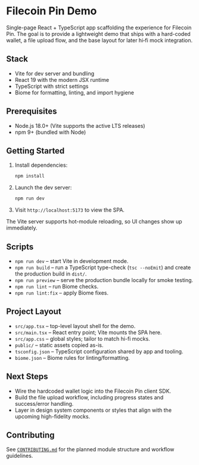 # Filecoin Pin Demo

Single-page React + TypeScript app scaffolding the experience for Filecoin Pin. The goal is to provide a lightweight demo that ships with a hard-coded wallet, a file upload flow, and the base layout for later hi‑fi mock integration.

## Stack

- Vite for dev server and bundling
- React 19 with the modern JSX runtime
- TypeScript with strict settings
- Biome for formatting, linting, and import hygiene

## Prerequisites

- Node.js 18.0+ (Vite supports the active LTS releases)
- npm 9+ (bundled with Node)

## Getting Started

1. Install dependencies:
   ```sh
   npm install
   ```
2. Launch the dev server:
   ```sh
   npm run dev
   ```
3. Visit `http://localhost:5173` to view the SPA.

The Vite server supports hot-module reloading, so UI changes show up immediately.

## Scripts

- `npm run dev` – start Vite in development mode.
- `npm run build` – run a TypeScript type-check (`tsc --noEmit`) and create the production build in `dist/`.
- `npm run preview` – serve the production bundle locally for smoke testing.
- `npm run lint` – run Biome checks.
- `npm run lint:fix` – apply Biome fixes.

## Project Layout

- `src/app.tsx` – top-level layout shell for the demo.
- `src/main.tsx` – React entry point; Vite mounts the SPA here.
- `src/app.css` – global styles; tailor to match hi-fi mocks.
- `public/` – static assets copied as-is.
- `tsconfig.json` – TypeScript configuration shared by app and tooling.
- `biome.json` – Biome rules for linting/formatting.

## Next Steps

- Wire the hardcoded wallet logic into the Filecoin Pin client SDK.
- Build the file upload workflow, including progress states and success/error handling.
- Layer in design system components or styles that align with the upcoming high-fidelity mocks.

## Contributing

See [`CONTRIBUTING.md`](CONTRIBUTING.md) for the planned module structure and workflow guidelines.
